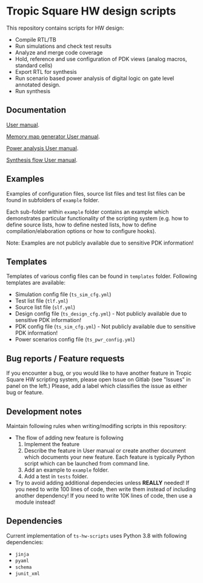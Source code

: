 # Tropic Square HW design scripts

This repository contains scripts for HW design:
- Compile RTL/TB
- Run simulations and check test results
- Analyze and merge code coverage
- Hold, reference and use configuration of PDK views (analog macros, standard cells)
- Export RTL for synthesis
- Run scenario based power analysis of digital logic on gate level annotated design.
- Run synthesis

## Documentation

[User manual](https://tropic-gitlab.corp.sldev.cz/internal/development-environment/ts-hw-scripts/-/jobs/artifacts/master/raw/public/ts_sim_user_guide.pdf?job=build_docs).

[Memory map generator User manual](https://tropic-gitlab.corp.sldev.cz/internal/development-environment/ts-hw-scripts/-/jobs/artifacts/master/raw/public/ts_mem_map_generate_user_guide.pdf?job=build_docs).

[Power analysis User manual](https://tropic-gitlab.corp.sldev.cz/internal/development-environment/ts-hw-scripts/-/jobs/artifacts/master/raw/public/ts_pwr_user_guide.pdf?job=build_docs).

[Synthesis flow User manual](https://tropic-gitlab.corp.sldev.cz/internal/development-environment/ts-hw-scripts/-/jobs/artifacts/master/raw/public/ts_syn_user_guide.pdf?job=build_docs).

## Examples

Examples of configuration files, source list files and test list files can be
found in subfolders of `example` folder.

Each sub-folder within `example` folder contains an example which demonstrates
particular functionality of the scripting system (e.g. how to define source
lists, how to define nested lists, how to define compilation/elaboration options
or how to configure hooks).

Note: Examples are not publicly available due to sensitive PDK information!

## Templates

Templates of various config files can be found in `templates` folder. Following
templates are available:
  - Simulation config file (`ts_sim_cfg.yml`)
  - Test list file (`tlf.yml`)
  - Source list file (`slf.yml`)
  - Design config file (`ts_design_cfg.yml`) - Not publicly available due to sensitive PDK information!
  - PDK config file (`ts_sim_cfg.yml`) - Not publicly available due to sensitive PDK information!
  - Power scenarios config file (`ts_pwr_config.yml`)

## Bug reports / Feature requests

If you encounter a bug, or you would like to have another feature in Tropic
Square HW scripting system, please open Issue on Gitlab (see "Issues" in
panel on the left.) Please, add a label which classifies the issue as either
bug or feature.

## Development notes

Maintain following rules when writing/modifing scripts in this repository:
- The flow of adding new feature is following
  1. Implement the feature
  2. Describe the feature in User manual or create another document which documents
     your new feature. Each feature is typically Python script which can be launched
     from command line.
  3. Add an example to `example` folder.
  4. Add a test in `tests` folder.
- Try to avoid adding additional dependecies unless **REALLY** needed! If you need
  to write 100 lines of code, then write them instead of including another
  dependency! If you need to write 10K lines of code, then use a module instead!

## Dependencies

Current implementation of `ts-hw-scripts` uses Python 3.8 with following dependencies:
- `jinja`
- `pyaml`
- `schema`
- `junit_xml`